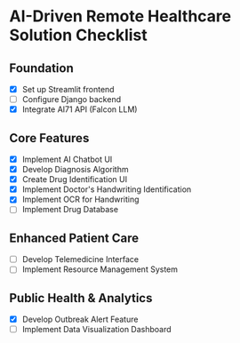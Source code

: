 # AI-Driven Remote Healthcare Solution Checklist

## Foundation
- [x] Set up Streamlit frontend
- [ ] Configure Django backend
- [x] Integrate AI71 API (Falcon LLM)

## Core Features
- [x] Implement AI Chatbot UI
- [x] Develop Diagnosis Algorithm
- [x] Create Drug Identification UI
- [x] Implement Doctor's Handwriting Identification
- [x] Implement OCR for Handwriting
- [ ] Implement Drug Database

## Enhanced Patient Care
- [ ] Develop Telemedicine Interface
- [ ] Implement Resource Management System

## Public Health & Analytics
- [x] Develop Outbreak Alert Feature
- [ ] Implement Data Visualization Dashboard
